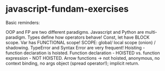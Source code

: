 # javascript-fundam-exercises

Basic reminders:

OOP and FP are two different paradigms. Javascript and Python are multi-paradigm.
Types define how operators behave!
Const, let have BLOCK scope. Var has FUNCTIONAL scope!
SCOPE:
global/ local scope (onion) / shadowing.
TypeError and Syntax Error are very frequent!
Hoisting - function declaration is hoisted.
Function declaration - HOISTED vs. function expression - NOT HOISTED.
Arrow functions -> not hoisted, anonymous, no context binding, no args object (spread operator!); 
implicit return.